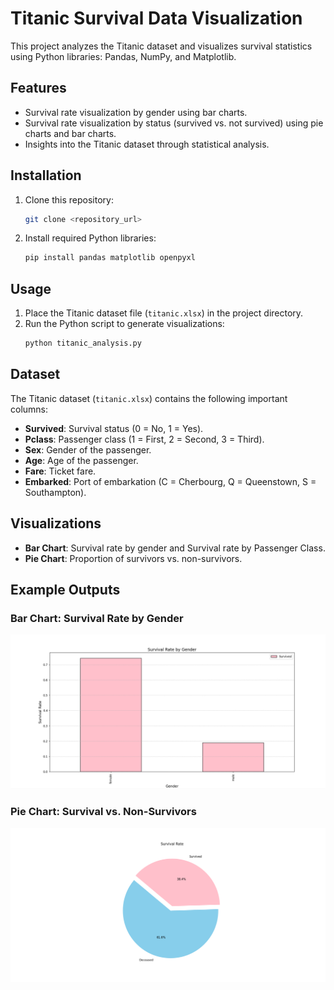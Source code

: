 # Titanic Survival Data Visualization

This project analyzes the Titanic dataset and visualizes survival statistics using Python libraries: Pandas, NumPy, and Matplotlib.

## Features
- Survival rate visualization by gender using bar charts.
- Survival rate visualization by status (survived vs. not survived) using pie charts and bar charts.
- Insights into the Titanic dataset through statistical analysis.

## Installation
1. Clone this repository:
    ```bash
    git clone <repository_url>
    ```
2. Install required Python libraries:
    ```bash
    pip install pandas matplotlib openpyxl
    ```

## Usage
1. Place the Titanic dataset file (`titanic.xlsx`) in the project directory.
2. Run the Python script to generate visualizations:
    ```bash
    python titanic_analysis.py
    ```

## Dataset
The Titanic dataset (`titanic.xlsx`) contains the following important columns:
- **Survived**: Survival status (0 = No, 1 = Yes).
- **Pclass**: Passenger class (1 = First, 2 = Second, 3 = Third).
- **Sex**: Gender of the passenger.
- **Age**: Age of the passenger.
- **Fare**: Ticket fare.
- **Embarked**: Port of embarkation (C = Cherbourg, Q = Queenstown, S = Southampton).

## Visualizations
- **Bar Chart**: Survival rate by gender and Survival rate by Passenger Class.
- **Pie Chart**: Proportion of survivors vs. non-survivors.

## Example Outputs
### Bar Chart: Survival Rate by Gender
![Bar Chart](img/survival-rate-by-gender.png)

### Pie Chart: Survival vs. Non-Survivors
![Pie Chart](img/survival-rate.png)
